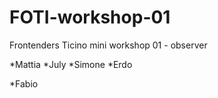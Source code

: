 # FOTI-workshop-01

Frontenders Ticino mini workshop 01 - observer

*Mattia
*July
*Simone
*Erdo

\*Fabio
